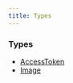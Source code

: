 ```yaml
---
title: Types
---
```


### Types

- [AccessToken](/plugin/vk/type/AccessToken/)
- [Image](/plugin/vk/type/Image/)